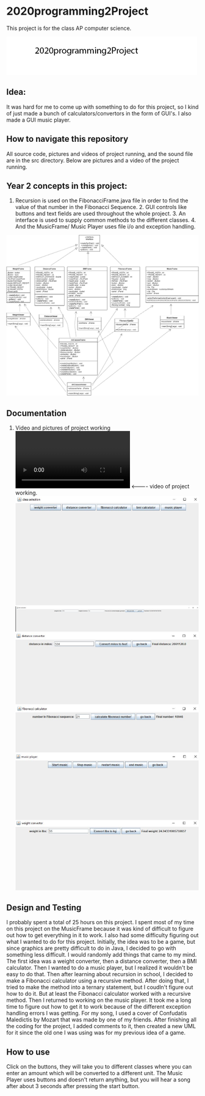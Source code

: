 # 2020programming2Project

This project is for the class AP computer science.

![logo](https://github.com/jonathanwidmer/2020programming2Project/blob/main/Logo1.png?raw=true)

## Idea:

It was hard for me to come up with something to do for this project, so I kind of just made a bunch of calculators/convertors in the form of GUI's. I also made a GUI music player.

## How to navigate this repository
All source code, pictures and videos of project running, and the sound file are in the src directory. Below are pictures and a video of the project running.

## Year 2 concepts in this project:
1. Recursion is used on the FibonacciFrame.java file in order to find the value of that number in the Fibonacci Sequence. 2. GUI controls like buttons and text fields are used throughout the whole project. 3. An interface is used to supply common methods to the different classes. 4. And the MusicFrame/ Music Player uses file i/o and exception handling.

![projectidea](https://github.com/jonathanwidmer/2020programming2Project/blob/main/projectuml.png?raw=true)
## Documentation
1. Video and pictures of project working
![projectrunning](https://github.com/jonathanwidmer/2020programming2Project/blob/main/projectrunning.mp4?raw=true)
<---- video of project working.
![src](https://github.com/jonathanwidmer/2020programming2Project/blob/main/src/classselection.JPG?raw=true)
![src](https://github.com/jonathanwidmer/2020programming2Project/blob/main/src/bmicalculator.JPG?raw=true)
![src](https://github.com/jonathanwidmer/2020programming2Project/blob/main/src/distanceconverter.JPG?raw=true)
![src](https://github.com/jonathanwidmer/2020programming2Project/blob/main/src/fibonaccicalculator.JPG?raw=true)
![src](https://github.com/jonathanwidmer/2020programming2Project/blob/main/src/musicplayer.JPG?raw=true)
![src](https://github.com/jonathanwidmer/2020programming2Project/blob/main/src/weightconverter.JPG?raw=true)
## Design and Testing
I probably spent a total of 25 hours on this project. I spent most of my time on this project on the MusicFrame because it was kind of difficult to figure out how to get everything in it to work. I also had some difficulty figuring out what I wanted to do for this project. Initially, the idea was to be a game, but since graphics are pretty difficult to do in Java, I decided to go with something less difficult. I would randomly add things that came to my mind. The first idea was a weight converter, then a distance converter, then a BMI calculator. Then I wanted to do a music player, but I realized it wouldn't be easy to do that. Then after learning about recursion in school, I decided to make a Fibonacci calculator using a recursive method. After doing that, I tried to make the method into a ternary statement, but I coudln't figure out how to do it. But at least the Fibonacci calculator worked with a recursive method. Then I returned to working on the music player. It took me a long time to figure out how to get it to work because of the different exception handling errors I was getting. For my song, I used a cover of Confudatis Maledictis by Mozart that was made by one of my friends. After finishing all the coding for the project, I added comments to it, then created a new UML for it since the old one I was using was for my previous idea of a game.
## How to use
Click on the buttons, they will take you to different classes where you can enter an amount which will be converted to a different unit. The Music Player uses buttons and doesn't return anything, but you will hear a song after about 3 seconds after pressing the start button.

